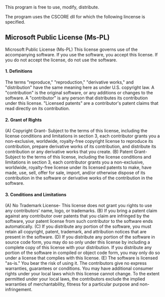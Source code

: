 This program is free to use, modify, distribute.
 
The program uses the CSCORE dll for which the following lincense is specified. 
 
## Microsoft Public License (Ms-PL) ##
Microsoft Public License (Ms-PL)
This license governs use of the accompanying software. If you use the software, you accept this license. If you do not accept the license, do not use the software.
#### 1. Definitions ####
The terms "reproduce," "reproduction," "derivative works," and "distribution" have the same meaning here as under U.S. copyright law.
A "contribution" is the original software, or any additions or changes to the software.
A "contributor" is any person that distributes its contribution under this license.
"Licensed patents" are a contributor's patent claims that read directly on its contribution.
#### 2. Grant of Rights ####
(A) Copyright Grant- Subject to the terms of this license, including the license conditions and limitations in section 3, each contributor grants you a non-exclusive, worldwide, royalty-free copyright license to reproduce its contribution, prepare derivative works of its contribution, and distribute its contribution or any derivative works that you create.
(B) Patent Grant- Subject to the terms of this license, including the license conditions and limitations in section 3, each contributor grants you a non-exclusive, worldwide, royalty-free license under its licensed patents to make, have made, use, sell, offer for sale, import, and/or otherwise dispose of its contribution in the software or derivative works of the contribution in the software.
#### 3. Conditions and Limitations ####
(A) No Trademark License- This license does not grant you rights to use any contributors' name, logo, or trademarks.
(B) If you bring a patent claim against any contributor over patents that you claim are infringed by the software, your patent license from such contributor to the software ends automatically.
(C) If you distribute any portion of the software, you must retain all copyright, patent, trademark, and attribution notices that are present in the software.
(D) If you distribute any portion of the software in source code form, you may do so only under this license by including a complete copy of this license with your distribution. If you distribute any portion of the software in compiled or object code form, you may only do so under a license that complies with this license.
(E) The software is licensed "as-is." You bear the risk of using it. The contributors give no express warranties, guarantees or conditions. You may have additional consumer rights under your local laws which this license cannot change. To the extent permitted under your local laws, the contributors exclude the implied warranties of merchantability, fitness for a particular purpose and non-infringement.
